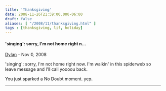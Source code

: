 ```yaml
---
title: 'Thanksgiving'
date: 2008-11-26T21:59:00.000-06:00
draft: false
aliases: [ "/2008/11/thanksgiving.html" ]
tags : [thanksgiving, lif, holiday]
---
```


#### 'singing': sorry, I'm not home right n...
[Dylan](http://www.blogger.com/profile/05024388308061325316 "noreply@blogger.com") - <time datetime="2008-11-30T13:59:00.000-06:00">Nov 0, 2008</time>

'singing': sorry, I'm not home right now. I'm walkin' in this spiderweb so leave message and I'll call yoooou back.  
  
You just sparked a No Doubt moment. yep.
<hr />
